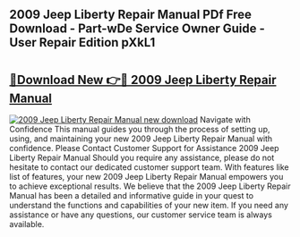 ## 2009 Jeep Liberty Repair Manual PDf Free Download - Part-wDe Service Owner Guide - User Repair Edition pXkL1

# <h2><a href="http://bc16202.oget.top/?id=2009+Jeep+Liberty+Repair+Manual">🔗Download New 👉🔴 2009 Jeep Liberty Repair Manual</a></h2>

[![2009 Jeep Liberty Repair Manual new download](https://i.imgur.com/5g1atiW.png)](http://bc16202.oget.top/?id=2009+Jeep+Liberty+Repair+Manual)
Navigate with Confidence This manual guides you through the process of setting up, using, and maintaining your new 2009 Jeep Liberty Repair Manual with confidence. Please Contact Customer Support for Assistance 2009 Jeep Liberty Repair Manual Should you require any assistance, please do not hesitate to contact our dedicated customer support team. With features like list of features, your new 2009 Jeep Liberty Repair Manual empowers you to achieve exceptional results. We believe that the 2009 Jeep Liberty Repair Manual has been a detailed and informative guide in your quest to understand the functions and capabilities of your new item. If you need any assistance or have any questions, our customer service team is always available.
